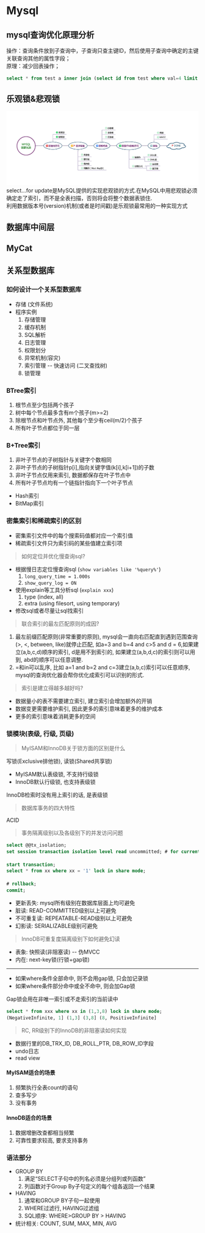 # Mysql

## mysql查询优化原理分析

操作：查询条件放到子查询中，子查询只查主键ID，然后使用子查询中确定的主键关联查询其他的属性字段；  
原理：减少回表操作；  

```sql
select * from test a inner join (select id from test where val=4 limit 300000,5) b on a.id=b.id;
```

## 乐观锁&悲观锁

![mysql-lock](../resources/mysql/mysql-lock.jpg)
select...for update是MySQL提供的实现悲观锁的方式.在MySQL中用悲观锁必须确定走了索引，而不是全表扫描，否则将会将整个数据表锁住.  
利用数据版本号(version)机制(或者是时间戳)是乐观锁最常用的一种实现方式

## 数据库中间层

## MyCat

## 关系型数据库

### 如何设计一个关系型数据库

- 存储 (文件系统)
- 程序实例
  1. 存储管理
  2. 缓存机制
  3. SQL解析
  4. 日志管理
  5. 权限划分
  6. 异常机制(容灾)
  7. 索引管理 -- 快速访问 (二叉查找树)
  8. 锁管理

### BTree索引

1. 根节点至少包括两个孩子
2. 树中每个节点最多含有m个孩子(m>=2)
3. 除根节点和叶节点外, 其他每个至少有ceil(m/2)个孩子
4. 所有叶子节点都位于同一层

### B+Tree索引

1. 非叶子节点的子树指针与关键字个数相同
2. 非叶子节点的子树指针p[i],指向关键字值(k[i],k[i+1])的子数
3. 非叶子节点仅用来索引, 数据都保存在叶子节点中
4. 所有叶子节点均有一个链指针指向下一个叶子节点

- Hash索引
- BitMap索引

### 密集索引和稀疏索引的区别

- 密集索引文件中的每个搜索码值都对应一个索引值
- 稀疏索引文件只为索引码的某些值建立索引项

> 如何定位并优化慢查询sql?

- 根据慢日志定位慢查询sql (`show variables like '%query%'`)
  1. `long_query_time = 1.000s`
  2. `show_query_log = ON`
- 使用explain等工具分析sql (`explain xxx`)
  1. type (index, all)
  2. extra (using filesort, using temporary)
- 修改sql或者尽量让sql找索引

> 联合索引的最左匹配原则的成因?

1. 最左前缀匹配原则(非常重要的原则), mysql会一直向右匹配直到遇到范围查询(>, <, between, like)就停止匹配, 如a=3 and b=4 and c>5 and d = 6,如果建立(a,b,c,d)顺序的索引, d是用不到索引的, 如果建立(a,b,d,c)的索引则可以用到, abd的顺序可以任意调整.
2. =和in可以乱序, 比如 a=1 and b=2 and c=3建立(a,b,c)索引可以任意顺序, mysql的查询优化器会帮你优化成索引可以识别的形式.

> 索引是建立得越多越好吗?

- 数据量小的表不需要建立索引, 建立索引会增加额外的开销
- 数据变更需要维护索引, 因此更多的索引意味着更多的维护成本
- 更多的索引意味着消耗更多的空间

### 锁模块(表级, 行级, 页级)

> MyISAM和InnoDB关于锁方面的区别是什么

写锁(Exclusive排他锁), 读锁(Shared共享锁)

- MyISAM默认表级锁, 不支持行级锁
- InnoDB默认行级锁, 也支持表级锁

InnoDB检索时没有用上索引的话, 是表级锁

> 数据库事务的四大特性

ACID

> 事务隔离级别以及各级别下的并发访问问题

```sql
select @@tx_isolation;
set session transaction isolation level read uncommitted; # for current session

start transaction;
select * from xx where xx = '1' lock in share mode;

# rollback;
commit;
```

- 更新丢失: mysql所有级别在数据库层面上均可避免
- 脏读: READ-COMMITTED级别以上可避免
- 不可重复读: REPEATABLE-READ级别以上可避免
- 幻影读: SERIALIZABLE级别可避免

> InnoDB可重复度隔离级别下如何避免幻读

- 表象: 快照读(非阻塞读) -- 伪MVCC
- 内在: next-key锁(行锁+gap锁)

---

- 如果where条件全部命中, 则不会用gap锁, 只会加记录锁
- 如果where条件部分命中或全不命中, 则会加Gap锁

Gap锁会用在非唯一索引或不走索引的当前读中

```sql
select * from xxx where xx in (1,3,8) lock in share mode;
(NegativeInfinite, 1] (1,3] (3,8] (8, PositiveInfinite]
```

> RC, RR级别下的InnoDB的非阻塞读如何实现

- 数据行里的DB_TRX_ID, DB_ROLL_PTR, DB_ROW_ID字段
- undo日志
- read view

#### MyISAM适合的场景

1. 频繁执行全表count的语句
2. 查多写少
3. 没有事务

#### InnoDB适合的场景

1. 数据增删改查都相当频繁
2. 可靠性要求较高, 要求支持事务

### 语法部分

- GROUP BY
  1. 满足“SELECT子句中的列名必须是分组列或列函数”
  2. 列函数对于Group By子句定义的每个组各返回一个结果
- HAVING
  1. 通常和GROUP BY子句一起使用
  2. WHERE过滤行, HAVING过滤组
  3. SQL顺序: WHERE>GROUP BY > HAVING
- 统计相关: COUNT, SUM, MAX, MIN, AVG
